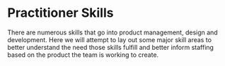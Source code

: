 # Practitioner Skills

There are numerous skills that go into product management, design and development. Here we will attempt to lay out some major skill areas to better understand the need those skills fulfill and better inform staffing based on the product the team is working to create. 

